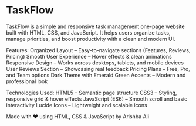 # TaskFlow
TaskFlow is a simple and responsive task management one-page website built with HTML, CSS, and JavaScript.
It helps users organize tasks, manage priorities, and boost productivity with a clean and modern UI.

Features:
Organized Layout – Easy-to-navigate sections (Features, Reviews, Pricing)
Smooth User Experience – Hover effects & clean animations
Responsive Design – Works across desktops, tablets, and mobile devices
User Reviews Section – Showcasing real feedback
Pricing Plans – Free, Pro, and Team options
Dark Theme with Emerald Green Accents – Modern and professional look

Technologies Used:
HTML5 – Semantic page structure
CSS3 – Styling, responsive grid & hover effects
JavaScript (ES6) – Smooth scroll and basic interactivity
Lucide Icons – Lightweight and scalable icons

Made with ❤️ using HTML, CSS & JavaScript by Arishba Ali
